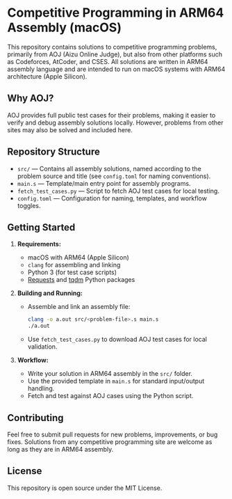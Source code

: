 # Competitive Programming in ARM64 Assembly (macOS)

This repository contains solutions to competitive programming problems, primarily from AOJ (Aizu Online Judge), but also from other platforms such as Codeforces, AtCoder, and CSES. All solutions are written in ARM64 assembly language and are intended to run on macOS systems with ARM64 architecture (Apple Silicon).

## Why AOJ?
AOJ provides full public test cases for their problems, making it easier to verify and debug assembly solutions locally. However, problems from other sites may also be solved and included here.

## Repository Structure
- `src/` — Contains all assembly solutions, named according to the problem source and title (see `config.toml` for naming conventions).
- `main.s` — Template/main entry point for assembly programs.
- `fetch_test_cases.py` — Script to fetch AOJ test cases for local testing.
- `config.toml` — Configuration for naming, templates, and workflow toggles.

## Getting Started
1. **Requirements:**
   - macOS with ARM64 (Apple Silicon)
   - `clang` for assembling and linking
   - Python 3 (for test case scripts)
   - [Requests](https://pypi.org/project/requests/) and [tqdm](https://pypi.org/project/tqdm/) Python packages

2. **Building and Running:**
   - Assemble and link an assembly file:
     ```sh
     clang -o a.out src/<problem-file>.s main.s
     ./a.out
     ```
   - Use `fetch_test_cases.py` to download AOJ test cases for local validation.

3. **Workflow:**
   - Write your solution in ARM64 assembly in the `src/` folder.
   - Use the provided template in `main.s` for standard input/output handling.
   - Fetch and test against AOJ cases using the Python script.

## Contributing
Feel free to submit pull requests for new problems, improvements, or bug fixes. Solutions from any competitive programming site are welcome as long as they are in ARM64 assembly.

## License
This repository is open source under the MIT License.

